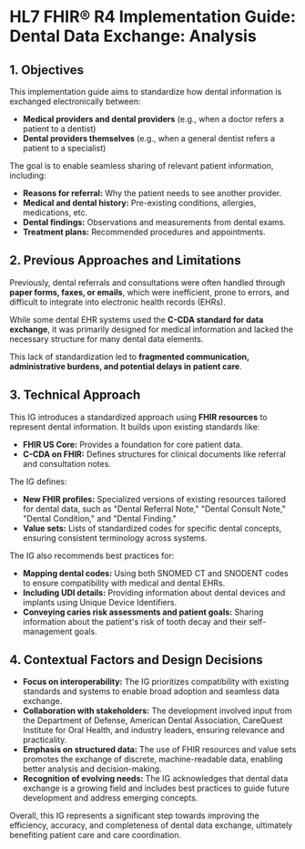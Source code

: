 # HL7 FHIR® R4 Implementation Guide: Dental Data Exchange: Analysis

## 1. Objectives

This implementation guide aims to standardize how dental information is exchanged electronically between:

* **Medical providers and dental providers** (e.g., when a doctor refers a patient to a dentist)
* **Dental providers themselves** (e.g., when a general dentist refers a patient to a specialist)

The goal is to enable seamless sharing of relevant patient information, including:

* **Reasons for referral:** Why the patient needs to see another provider.
* **Medical and dental history:** Pre-existing conditions, allergies, medications, etc.
* **Dental findings:** Observations and measurements from dental exams.
* **Treatment plans:** Recommended procedures and appointments.

## 2. Previous Approaches and Limitations

Previously, dental referrals and consultations were often handled through **paper forms, faxes, or emails**, which were inefficient, prone to errors, and difficult to integrate into electronic health records (EHRs).

While some dental EHR systems used the **C-CDA standard for data exchange**, it was primarily designed for medical information and lacked the necessary structure for many dental data elements.

This lack of standardization led to **fragmented communication, administrative burdens, and potential delays in patient care**.

## 3. Technical Approach

This IG introduces a standardized approach using **FHIR resources** to represent dental information. It builds upon existing standards like:

* **FHIR US Core:** Provides a foundation for core patient data.
* **C-CDA on FHIR:** Defines structures for clinical documents like referral and consultation notes.

The IG defines:

* **New FHIR profiles:** Specialized versions of existing resources tailored for dental data, such as "Dental Referral Note," "Dental Consult Note," "Dental Condition," and "Dental Finding."
* **Value sets:** Lists of standardized codes for specific dental concepts, ensuring consistent terminology across systems.

The IG also recommends best practices for:

* **Mapping dental codes:** Using both SNOMED CT and SNODENT codes to ensure compatibility with medical and dental EHRs.
* **Including UDI details:** Providing information about dental devices and implants using Unique Device Identifiers.
* **Conveying caries risk assessments and patient goals:** Sharing information about the patient's risk of tooth decay and their self-management goals.

## 4. Contextual Factors and Design Decisions

* **Focus on interoperability:** The IG prioritizes compatibility with existing standards and systems to enable broad adoption and seamless data exchange.
* **Collaboration with stakeholders:** The development involved input from the Department of Defense, American Dental Association, CareQuest Institute for Oral Health, and industry leaders, ensuring relevance and practicality.
* **Emphasis on structured data:** The use of FHIR resources and value sets promotes the exchange of discrete, machine-readable data, enabling better analysis and decision-making.
* **Recognition of evolving needs:** The IG acknowledges that dental data exchange is a growing field and includes best practices to guide future development and address emerging concepts.

Overall, this IG represents a significant step towards improving the efficiency, accuracy, and completeness of dental data exchange, ultimately benefiting patient care and care coordination.
